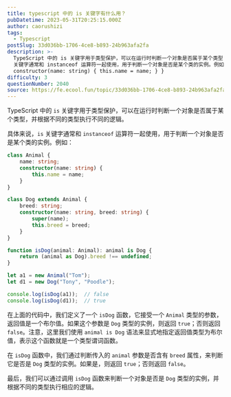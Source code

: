 ```yaml
---
title: typescript 中的 is 关键字有什么用？
pubDatetime: 2023-05-31T20:25:15.000Z
author: caorushizi
tags:
  - Typescript
postSlug: 33d036bb-1706-4ce8-b893-24b963afa2fa
description: >-
  TypeScript 中的 is 关键字用于类型保护，可以在运行时判断一个对象是否属于某个类型，并根据不同的类型执行不同的逻辑。 具体来说，is
  关键字通常和 instanceof 运算符一起使用，用于判断一个对象是否是某个类的实例。例如： class Animal { name: string;
  constructor(name: string) { this.name = name; } } 
difficulty: 3
questionNumber: 2040
source: https://fe.ecool.fun/topic/33d036bb-1706-4ce8-b893-24b963afa2fa
---
```


TypeScript 中的 `is` 关键字用于类型保护，可以在运行时判断一个对象是否属于某个类型，并根据不同的类型执行不同的逻辑。

具体来说，`is` 关键字通常和 `instanceof` 运算符一起使用，用于判断一个对象是否是某个类的实例。例如：

```typescript
class Animal {
    name: string;
    constructor(name: string) {
        this.name = name;
    }
}

class Dog extends Animal {
    breed: string;
    constructor(name: string, breed: string) {
        super(name);
        this.breed = breed;
    }
}

function isDog(animal: Animal): animal is Dog {
    return (animal as Dog).breed !== undefined;
}

let a1 = new Animal("Tom");
let d1 = new Dog("Tony", "Poodle");

console.log(isDog(a1));  // false
console.log(isDog(d1));  // true
```

在上面的代码中，我们定义了一个 `isDog` 函数，它接受一个 `Animal` 类型的参数，返回值是一个布尔值。如果这个参数是 `Dog` 类型的实例，则返回 `true`；否则返回 `false`。注意，这里我们使用 `animal is Dog` 语法来显式地指定返回值类型为布尔值，表示这个函数就是一个类型谓词函数。

在 `isDog` 函数中，我们通过判断传入的 `animal` 参数是否含有 `breed` 属性，来判断它是否是 `Dog` 类型的实例。如果是，则返回 `true`；否则返回 `false`。

最后，我们可以通过调用 `isDog` 函数来判断一个对象是否是 `Dog` 类型的实例，并根据不同的类型执行相应的逻辑。
